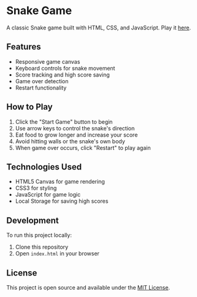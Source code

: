 # Snake Game

A classic Snake game built with HTML, CSS, and JavaScript. Play it [here](https://namratha0525.github.io/snake-game/).

## Features

- Responsive game canvas
- Keyboard controls for snake movement
- Score tracking and high score saving
- Game over detection
- Restart functionality

## How to Play

1. Click the "Start Game" button to begin
2. Use arrow keys to control the snake's direction
3. Eat food to grow longer and increase your score
4. Avoid hitting walls or the snake's own body
5. When game over occurs, click "Restart" to play again

## Technologies Used

- HTML5 Canvas for game rendering
- CSS3 for styling
- JavaScript for game logic
- Local Storage for saving high scores

## Development

To run this project locally:

1. Clone this repository
2. Open `index.html` in your browser

## License

This project is open source and available under the [MIT License](LICENSE).